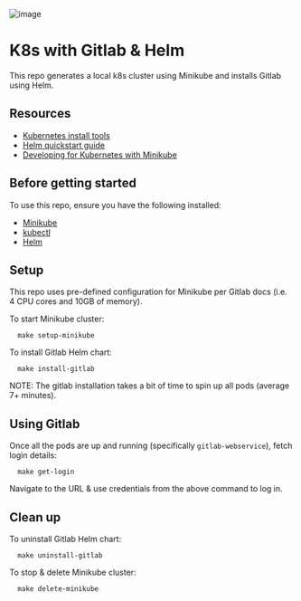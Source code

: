 ![image](https://miro.medium.com/max/2704/1*4ErEpyZmmyaMC9cWNmBiXQ.png)

# K8s with Gitlab & Helm

This repo generates a local k8s cluster using Minikube and installs Gitlab using Helm.

## Resources

- [Kubernetes install tools](https://kubernetes.io/docs/tasks/tools/)
- [Helm quickstart guide](https://helm.sh/docs/intro/quickstart/)
- [Developing for Kubernetes with Minikube](https://docs.gitlab.com/charts/development/minikube/)

## Before getting started

To use this repo, ensure you have the following installed:

- [Minikube](https://minikube.sigs.k8s.io/docs/start/)
- [kubectl](https://kubernetes.io/docs/tasks/tools/install-kubectl/)
- [Helm](https://helm.sh/docs/intro/install/)

## Setup

This repo uses pre-defined configuration for Minikube per Gitlab docs (i.e. 4 CPU cores and 10GB of memory).

To start Minikube cluster:

```
  make setup-minikube
```

To install Gitlab Helm chart:

```
  make install-gitlab
```

NOTE: The gitlab installation takes a bit of time to spin up all pods (average 7+ minutes).

## Using Gitlab

Once all the pods are up and running (specifically `gitlab-webservice`), fetch login details:

```
  make get-login
```

Navigate to the URL & use credentials from the above command to log in.

## Clean up

To uninstall Gitlab Helm chart:

```
  make uninstall-gitlab
```

To stop & delete Minikube cluster:

```
  make delete-minikube
```
